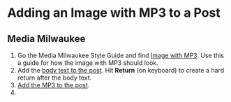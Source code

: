 # Adding an Image with MP3 to a Post

## Media Milwaukee

1. Go the Media Milwaukee Style Guide and find [Image with MP3](http://mediamilwaukee.com/style-guide/#imagewithmp3). Use this a guide for how the image with MP3 should look.
2. Add the [body text to the post](/working-with-text-and-links/working-with-content-in-the-visual-editor.md). Hit **Return** \(on keyboard\) to create a hard return after the body text.
3. [Add the MP3 to the post](/working-with-media/adding-an-mp3-to-a-post.md).
4. 


